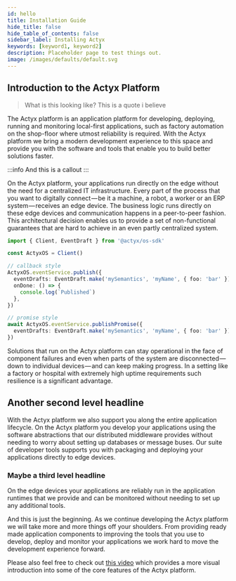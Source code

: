 ```yaml
---
id: hello
title: Installation Guide
hide_title: false
hide_table_of_contents: false
sidebar_label: Installing Actyx
keywords: [keyword1, keyword2]
description: Placeholder page to test things out.
image: /images/defaults/default.svg
---
```


## Introduction to the Actyx Platform

> What is this looking like?
> This is a quote i believe

<!-- truncate -->

The Actyx platform is an application platform for developing, deploying, running and monitoring local-first applications, such as factory automation on the shop-floor where utmost reliability is required.
With the Actyx platform we bring a modern development experience to this space and provide you with the software and tools that enable you to build better solutions faster.

:::info
And this is a callout
:::

On the Actyx platform, your applications run directly on the edge without the need for a centralized IT infrastructure.
Every part of the process that you want to digitally connect — be it a machine, a robot, a worker or an ERP system — receives an edge device.
The business logic runs directly on these edge devices and communication happens in a peer-to-peer fashion.
This architectural decision enables us to provide a set of non-functional guarantees that are hard to achieve in an even partly centralized system.

```typescript
import { Client, EventDraft } from '@actyx/os-sdk'

const ActyxOS = Client()

// callback style
ActyxOS.eventService.publish({
  eventDrafts: EventDraft.make('mySemantics', 'myName', { foo: 'bar' }),
  onDone: () => {
    console.log(`Published`)
  },
})

// promise style
await ActyxOS.eventService.publishPromise({
  eventDrafts: EventDraft.make('mySemantics', 'myName', { foo: 'bar' }),
})
```

Solutions that run on the Actyx platform can stay operational in the face of component failures and even when parts of the system are disconnected — down to individual devices — and can keep making progress.
In a setting like a factory or hospital with extremely high uptime requirements such resilience is a significant advantage.

## Another second level headline

With the Actyx platform we also support you along the entire application lifecycle.
On the Actyx platform you develop your applications using the software abstractions that our distributed middleware provides without needing to worry about setting up databases or message buses.
Our suite of developer tools supports you with packaging and deploying your applications directly to edge devices.

### Maybe a third level headline

On the edge devices your applications are reliably run in the application runtimes that we provide and can be monitored without needing to set up any additional tools.

And this is just the beginning.
As we continue developing the Actyx platform we will take more and more things off your shoulders.
From providing ready made application components to improving the tools that you use to develop, deploy and monitor your applications we work hard to move the development experience forward.

Please also feel free to check out [this video](https://www.youtube.com/watch?v=T36Gsae9woo) which provides a more visual introduction into some of the core features of the Actyx platform.
